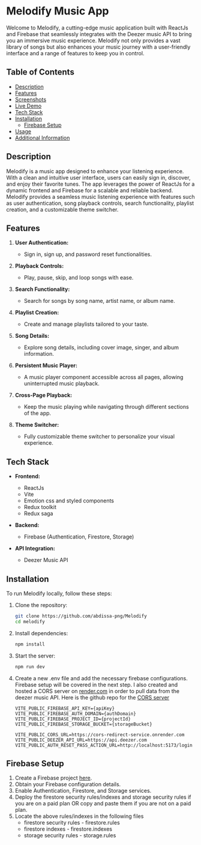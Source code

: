 # Melodify Music App

Welcome to Melodify, a cutting-edge music application built with ReactJs and Firebase that seamlessly integrates with the Deezer music API to bring you an immersive music experience.
Melodify not only provides a vast library of songs but also enhances your music journey with a user-friendly interface and a range of features to keep you in control.

## Table of Contents

- [Description](#description)
- [Features](#features)
- [Screenshots](#screenshots)
- [Live Demo](#live-demo)
- [Tech Stack](#tech-stack)
- [Installation](#installation)
  - [Firebase Setup](#firebase-setup)
- [Usage](#usage)
- [Additional Information](#additional-information)

## Description

Melodify is a music app designed to enhance your listening experience. With a clean and intuitive user interface, users can easily sign in, discover, and enjoy their favorite tunes. The app leverages the power of ReactJs for a dynamic frontend and Firebase for a scalable and reliable backend. <br />
Melodify provides a seamless music listening experience with features such as user authentication, song playback controls, search functionality, playlist creation, and a customizable theme switcher.

## Features

1. **User Authentication:**

   - Sign in, sign up, and password reset functionalities.

2. **Playback Controls:**

   - Play, pause, skip, and loop songs with ease.

3. **Search Functionality:**

   - Search for songs by song name, artist name, or album name.

4. **Playlist Creation:**

   - Create and manage playlists tailored to your taste.

5. **Song Details:**

   - Explore song details, including cover image, singer, and album information.

6. **Persistent Music Player:**

   - A music player component accessible across all pages, allowing uninterrupted music playback.

7. **Cross-Page Playback:**

   - Keep the music playing while navigating through different sections of the app.

8. **Theme Switcher:**
    - Fully customizable theme switcher to personalize your visual experience.



## Tech Stack

- **Frontend:**

  - ReactJs
  - Vite
  - Emotion css and styled components
  - Redux toolkit
  - Redux saga

- **Backend:**

  - Firebase (Authentication, Firestore, Storage)

- **API Integration:**
  - Deezer Music API

## Installation

To run Melodify locally, follow these steps:

1. Clone the repository:

   ```bash
   git clone https://github.com/abdissa-png/Melodify
   cd melodify
   ```

2. Install dependencies:

   ```bash
   npm install
   ```

3. Start the server:

   ```bash
   npm run dev
   ```

4. Create a new .env file and add the necessary firebase configurations. Firebase setup will be covered in the next step. I also created and hosted a CORS server on [render.com](https://deezer-proxy-server.onrender.com/) in order to pull data from the deezer music API. Here is the github repo for the [CORS server](https://github.com/abdissa-png/Deezer_proxy_server)

   ```
   VITE_PUBLIC_FIREBASE_API_KEY={apiKey}
   VITE_PUBLIC_FIREBASE_AUTH_DOMAIN={authDomain}
   VITE_PUBLIC_FIREBASE_PROJECT_ID={projectId}
   VITE_PUBLIC_FIREBASE_STORAGE_BUCKET={storageBucket}

   VITE_PUBLIC_CORS_URL=https://cors-redirect-service.onrender.com
   VITE_PUBLIC_DEEZER_API_URL=https://api.deezer.com
   VITE_PUBLIC_AUTH_RESET_PASS_ACTION_URL=http://localhost:5173/login
   ```

## Firebase Setup

1. Create a Firebase project [here](https://firebase.google.com/).
2. Obtain your Firebase configuration details.
3. Enable Authentication, Firestore, and Storage services.
4. Deploy the firestore security rules/indexes and storage security rules if you are on a paid plan OR copy and paste them if you are not on a paid plan.
5. Locate the above rules/indexes in the following files
   - firestore security rules - firestore.rules
   - firestore indexes - firestore.indexes
   - storage security rules - storage.rules


